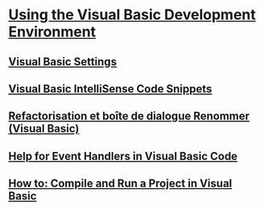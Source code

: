 # [Using the Visual Basic Development Environment](using-the-visual-basic-development-environment.md)
## [Visual Basic Settings](settings.md)
## [Visual Basic IntelliSense Code Snippets](intellisense-code-snippets.md)
## [Refactorisation et boîte de dialogue Renommer (Visual Basic)](refactoring-and-rename-dialog-box.md)
## [Help for Event Handlers in Visual Basic Code](help-for-event-handlers.md)
## [How to: Compile and Run a Project in Visual Basic](how-to-compile-and-run-a-project.md)
